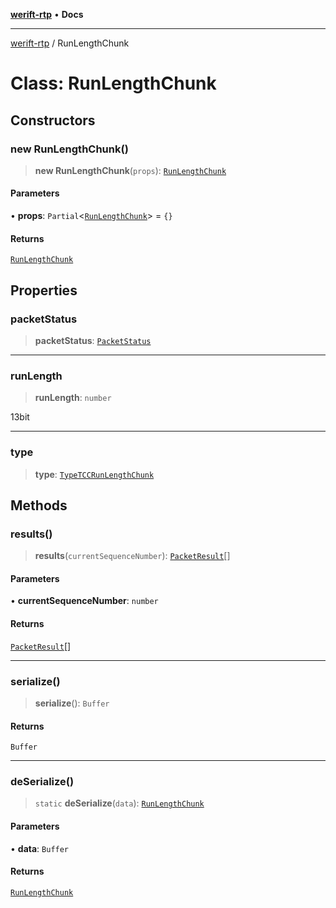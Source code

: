 [**werift-rtp**](../README.md) • **Docs**

***

[werift-rtp](../globals.md) / RunLengthChunk

# Class: RunLengthChunk

## Constructors

### new RunLengthChunk()

> **new RunLengthChunk**(`props`): [`RunLengthChunk`](RunLengthChunk.md)

#### Parameters

• **props**: `Partial`\<[`RunLengthChunk`](RunLengthChunk.md)\> = `{}`

#### Returns

[`RunLengthChunk`](RunLengthChunk.md)

## Properties

### packetStatus

> **packetStatus**: [`PacketStatus`](../enumerations/PacketStatus.md)

***

### runLength

> **runLength**: `number`

13bit

***

### type

> **type**: [`TypeTCCRunLengthChunk`](../enumerations/PacketChunk.md#typetccrunlengthchunk)

## Methods

### results()

> **results**(`currentSequenceNumber`): [`PacketResult`](PacketResult.md)[]

#### Parameters

• **currentSequenceNumber**: `number`

#### Returns

[`PacketResult`](PacketResult.md)[]

***

### serialize()

> **serialize**(): `Buffer`

#### Returns

`Buffer`

***

### deSerialize()

> `static` **deSerialize**(`data`): [`RunLengthChunk`](RunLengthChunk.md)

#### Parameters

• **data**: `Buffer`

#### Returns

[`RunLengthChunk`](RunLengthChunk.md)
